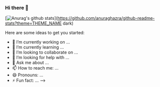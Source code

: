 ### Hi there 👋

[![Anurag's github stats](https://github-readme-stats.vercel.app/api?username=BallerJay)](https://github.com/anuraghazra/github-readme-stats?theme=THEME_NAME dark)

Here are some ideas to get you started:

- 🔭 I’m currently working on ...
- 🌱 I’m currently learning ...
- 👯 I’m looking to collaborate on ...
- 🤔 I’m looking for help with ...
- 💬 Ask me about ...
- 📫 How to reach me: ...
- 😄 Pronouns: ...
- ⚡ Fun fact: ...
-->
